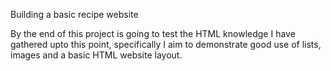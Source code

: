Building a basic recipe website

By the end of this project is going to test the HTML knowledge I have gathered upto this point, specifically I aim to demonstrate good use of lists, images and a basic HTML website layout.